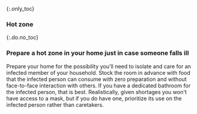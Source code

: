 {:.only_toc}
### Hot zone

{:.do.no_toc}
### Prepare a hot zone in your home just in case someone falls ill

Prepare your home for the possibility you'll need to isolate and care for an infected member of your household. Stock the room in advance with food that the infected person can consume with zero preparation and without face-to-face interaction with others. If you have a dedicated bathroom for the infected person, that is best. Realistically, given shortages you won't have access to a mask, but if you do have one, prioritize its use on the infected person rather than caretakers.
